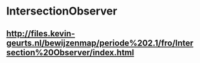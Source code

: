 # IntersectionObserver
## http://files.kevin-geurts.nl/bewijzenmap/periode%202.1/fro/Intersection%20Observer/index.html
